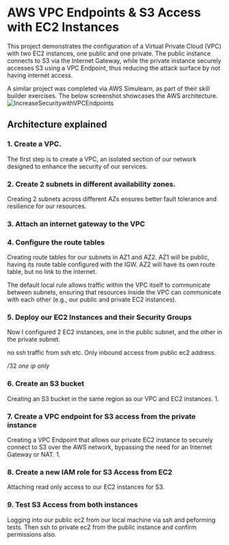 # AWS VPC Endpoints & S3 Access with EC2 Instances

This project demonstrates the configuration of a Virtual Private Cloud (VPC) with two EC2 instances, one public and one private. The public instance connects to S3 via the Internet Gateway, while the private instance securely accesses S3 using a VPC Endpoint, thus reducing the attack surface by not having internet access.

A similar project was completed via AWS Simulearn, as part of their skill builder exercises. The below screenshot showcases the AWS architecture. 
![IncreaseSecuritywithVPCEndpoints](https://github.com/user-attachments/assets/22feb6d4-7fe5-4e5c-a9e5-6cedfe3dfa45)

## Architecture explained

<explain>

### 1. Create a VPC.
The first step is to create a VPC, an isolated section of our network designed to enhance the security of our services.



### 2. Create 2 subnets in different availability zones.
Creating 2 subnets across different AZs ensures better fault tolerance and resilience for our resources.



### 3. Attach an internet gateway to the VPC


### 4. Configure the route tables
Creating route tables for our subnets in AZ1 and AZ2. AZ1 will be public, having its route table configured with the IGW. AZ2 will have its own route table, but no link to the internet.

The default local rule allows traffic within the VPC itself to communicate between subnets, ensuring that resources inside the VPC can communicate with each other (e.g., our public and private EC2 instances).

### 5. Deploy our EC2 Instances and their Security Groups
Now I configured 2 EC2 instances, one in the public subnet, and the other in the private subnet. 


<private ec2> no ssh traffic from ssh etc. Only inbound access from public ec2 address.

/32 *one ip only*


### 6. Create an S3 bucket
Creating an S3 bucket in the same region as our VPC and EC2 instances.
1. 

### 7. Create a VPC endpoint for S3 access from the private instance
Creating a VPC Endpoint that allows our private EC2 instance to securely connect to S3 over the AWS network, bypassing the need for an Internet Gateway or NAT.
1.

### 8. Create a new IAM role for S3 Access from EC2
Attaching read only access to our EC2 instances for S3.

### 9. Test S3 Access from both instances
Logging into our public ec2 from our local machine via ssh and peforming tests. Then ssh to private ec2 from the public instance and confirm permissions also.








